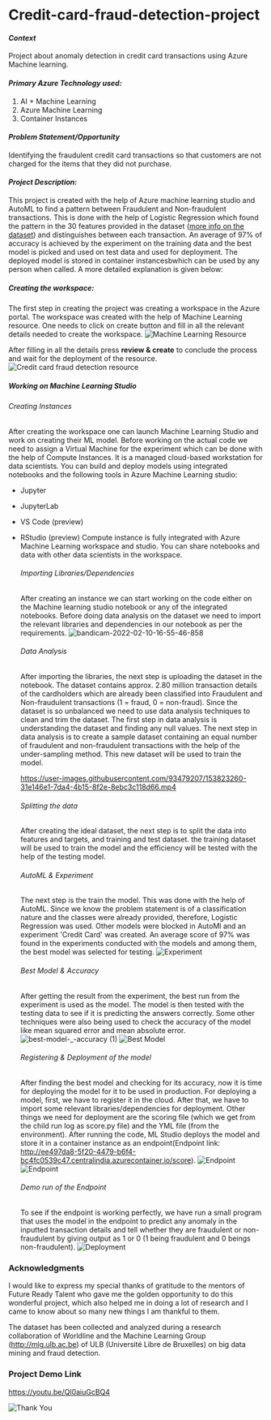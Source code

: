# Credit-card-fraud-detection-project

#### *Context*
Project about anomaly detection in credit card transactions using Azure Machine learning. 

#### *Primary Azure Technology used:*
1. AI + Machine Learning
2. Azure Machine Learning
3. Container Instances

#### *Problem Statement/Opportunity*
Identifying the fraudulent credit card transactions so that customers are not charged for the items that they did not purchase.

#### *Project Description:*
This project is created with the help of Azure machine learning studio and AutoML to find a pattern between Fraudulent and Non-fraudulent transactions. This is done with the help of Logistic Regression which found the pattern in the 30 features provided in the dataset ([more info on the dataset](https://github.com/Dawood-Sheikh/Credit-card-fraud-detection-project/blob/main/Dataset%20Info.md)) and distinguishes between each transaction. An average of 97% of accuracy is achieved by the experiment on the training data and the best model is picked and used on test data and used for deployment. The deployed model is stored in container instancesbwhich can be used by any person when called. A more detailed explanation is given below:

##### Creating the workspace:
The first step in creating the project was creating a workspace in the Azure portal. The workspace was created with the help of Machine Learning resource. One needs to click on create button and fill in all the relevant details needed to create the workspace.
![Machine Learning Resource](https://user-images.githubusercontent.com/93479207/153747468-d6e758b1-7375-487c-86f9-9fa0abcf24ca.jpg)

After filling in all the details press **review & create** to conclude the process and wait for the deployment of the resource.
![Credit card fraud detection resource](https://user-images.githubusercontent.com/93479207/153747484-be92e7e8-9016-40c3-a85c-87b7915bb8e0.jpg)

##### Working on Machine Learning Studio

   ###### Creating Instances
   After creating the workspace one can launch Machine Learning Studio and work on creating their ML model. Before working on the actual code we need to assign a Virtual Machine for the experiment which can be done with the help of Compute Instances. It is a managed cloud-based workstation for data scientists. You can build and deploy models using integrated notebooks and the following tools in Azure Machine Learning studio:
- Jupyter
- JupyterLab
- VS Code (preview)
- RStudio (preview)
Compute instance is fully integrated with Azure Machine Learning workspace and studio. You can share notebooks and data with other data scientists in the workspace.

   ###### Importing Libraries/Dependencies
   After creating an instance we can start working on the code either on the Machine learning studio notebook or any of the integrated notebooks. Before doing data analysis on the dataset we need to import the relevant libraries and dependencies in our notebook as per the requirements.
   ![bandicam-2022-02-10-16-55-46-858](https://user-images.githubusercontent.com/93479207/153761065-44a041df-8689-40d2-95b6-db5163c3c376.gif)

   ###### Data Analysis
   After importing the libraries, the next step is uploading the dataset in the notebook. The dataset contains approx. 2.80 million transaction details of the cardholders which are already been classified into Fraudulent and Non-fraudulent transactions (1 = fraud, 0 = non-fraud). Since the dataset is so unbalanced we need to use data analysis techniques to clean and trim the dataset. The first step in data analysis is understanding the dataset and finding any null values. The next step in data analysis is to create a sample dataset containing an equal number of fraudulent and non-fraudulent transactions with the help of the under-sampling method. This new dataset will be used to train the model.
  
  
  https://user-images.githubusercontent.com/93479207/153823260-31e146e1-7da4-4b15-8f2e-8ebc3c118d66.mp4
   
   ###### Splitting the data
   After creating the ideal dataset, the next step is to split the data into features and targets, and training and test dataset. the training dataset will be used to train the model and the efficiency will be tested with the help of the testing model.
   
   ###### AutoML & Experiment
   The next step is the train the model. This was done with the help of AutoML. Since we know the problem statement is of a classification nature and the classes were already provided, therefore, Logistic Regression was used. Other models were blocked in AutoMl and an experiment 'Credit Card' was created. An average score of 97% was found in the experiments conducted with the models and among them, the best model was selected for testing.
   ![Experiment](https://user-images.githubusercontent.com/93479207/154238693-0695e48c-e603-43db-b62e-678497b89dda.jpg)

   
   ###### Best Model & Accuracy
   After getting the result from the experiment, the best run from the experiment is used as the model. The model is then tested with the testing data to see if it is predicting the answers correctly. Some other techniques were also being used to check the accuracy of the model like mean squared error and mean absolute error.
   ![best-model-_-accuracy (1)](https://user-images.githubusercontent.com/93479207/154067239-0bc46fe9-5eef-4035-92ad-dea18216d6c9.gif)
   ![Best Model](https://user-images.githubusercontent.com/93479207/154067792-0ee7f05e-d01b-4c5e-9d4b-4840214d89e4.jpg)

   ###### Registering & Deployment of the model
   After finding the best model and checking for its accuracy, now it is time for deploying the model for it to be used in production. For deploying a model, first, we have to register it in the cloud. After that, we have to import some relevant libraries/dependencies for deployment. Other things we need for deployment are the scoring file (which we get from the child run log as score.py file) and the YML file (from the environment). After running the code, ML Studio deploys the model and store it in a container instance as an endpoint(Endpoint link: http://ee497da8-5f20-4479-b6f4-bc4fc0539c47.centralindia.azurecontainer.io/score).
![Endpoint](https://user-images.githubusercontent.com/93479207/153918325-4aa91dbb-1ea2-443f-80a8-b4017d8c6d60.gif)
 ![Endpoint](https://user-images.githubusercontent.com/93479207/153925007-04217240-7610-42cc-b495-35c55a415a44.jpg)

   ###### Demo run of the Endpoint
   To see if the endpoint is working perfectly, we have run a small program that uses the model in the endpoint to predict any anomaly in the inputted transaction details and tell whether they are fraudulent or non-fraudulent by giving output as 1 or 0 (1 being fraudulent and 0 beings non-fraudulent).
 ![Deployment](https://user-images.githubusercontent.com/93479207/153920370-024993ed-abf4-4362-864b-26c56e24ba31.gif)
 
### Acknowledgments
I would like to express my special thanks of gratitude to the mentors of Future Ready Talent who gave me the golden opportunity to do this wonderful project, which also helped me in doing a lot of research and I came to know about so many new things I am thankful to them.

The dataset has been collected and analyzed during a research collaboration of Worldline and the Machine Learning Group (http://mlg.ulb.ac.be) of ULB (Université Libre de Bruxelles) on big data mining and fraud detection. 

### Project Demo Link
https://youtu.be/QI0aiuGcBQ4

![Thank You](https://user-images.githubusercontent.com/93479207/154239427-d12353a1-8f16-4ffb-9dfe-743493d7d477.jpg)

